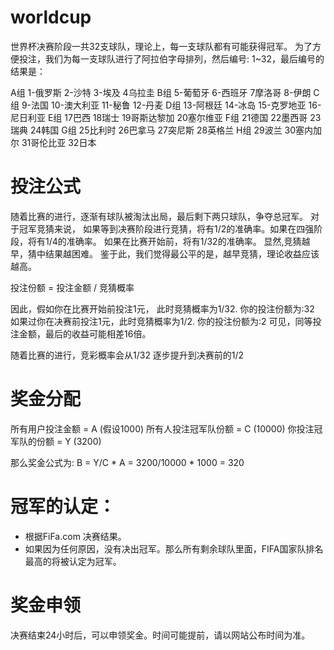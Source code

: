 # worldcup

世界杯决赛阶段一共32支球队，理论上，每一支球队都有可能获得冠军。
为了方便投注，我们为每一支球队进行了阿拉伯字母排列，然后编号: 1~32，最后编号的结果是：

A组	1-俄罗斯	2-沙特	3-埃及	4乌拉圭 
B组	5-葡萄牙	6-西班牙	7摩洛哥	8-伊朗 
C组	9-法国	10-澳大利亚	11-秘鲁	12-丹麦 
D组	13-阿根廷	14-冰岛	15-克罗地亚	16-尼日利亚 
E组	17巴西	18瑞士	19哥斯达黎加	20塞尔维亚 
F组	21德国	22墨西哥	23瑞典	24韩国 
G组	25比利时	26巴拿马	27突尼斯	28英格兰 
H组	29波兰	30塞内加尔	31哥伦比亚	32日本

# 投注公式
随着比赛的进行，逐渐有球队被淘汰出局，最后剩下两只球队，争夺总冠军。 对于冠军竞猜来说， 如果等到决赛阶段进行竞猜，将有1/2的准确率。如果在四强阶段，将有1/4的准确率。 如果在比赛开始前，将有1/32的准确率。 显然,竞猜越早，猜中结果越困难。 鉴于此，我们觉得最公平的是，越早竞猜，理论收益应该越高。

投注份额 = 投注金额 / 竞猜概率

因此，假如你在比赛开始前投注1元， 此时竞猜概率为1/32. 你的投注份额为:32 如果过你在决赛前投注1元，此时竞猜概率为1/2. 你的投注份额为:2 可见，同等投注金额，最后的收益可能相差16倍。

随着比赛的进行，竞彩概率会从1/32 逐步提升到决赛前的1/2

# 奖金分配 

所有用户投注金额 = A (假设1000) 所有人投注冠军队份额 = C (10000) 你投注冠军队的份额 = Y (3200)

那么奖金公式为: B = Y/C * A = 3200/10000 * 1000 = 320

# 冠军的认定：
* 根据FiFa.com 决赛结果。 
* 如果因为任何原因，没有决出冠军。那么所有剩余球队里面，FIFA国家队排名最高的将被认定为冠军。 
# 奖金申领
 决赛结束24小时后，可以申领奖金。时间可能提前，请以网站公布时间为准。
